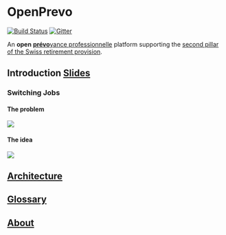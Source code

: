# OpenPrevo

[![Build Status](https://travis-ci.org/open-prevo/openprevo.svg?branch=master)](https://travis-ci.org/open-prevo/openprevo)
[![Gitter](https://img.shields.io/gitter/room/open-prevo/Lobby.svg)](https://gitter.im/open-prevo/Lobby)

An **open** [**prévo**yance professionnelle](https://www.bsv.admin.ch/bsv/en/home/social-insurance/bv/grundlagen-und-gesetze/grundlagen/sinn-und-zweck.html) platform supporting the [second pillar of the Swiss retirement provision](https://www.ch.ch/en/manage-retirement-provision/).

## Introduction [Slides](https://gitpitch.com/open-prevo/slides/intro)

### Switching Jobs
#### The problem

<img src="http://yuml.me/diagram/plain/activity/(start)->(new job),(new job)->|a|,|a|->(notify old employer)->(notify old VE)->(contact person),|a|->(notify new employer)->(notify new VE)->(contact person)->(notify old VE)-><c>[is valid]->(send money and document)->(end),<c>[invalid]->(notify old VE).svg"/>

#### The idea

<img src="http://yuml.me/diagram/plain/activity/(start)->(new job),(new job)->|a|,|a|->(notify old employer)->(notify old VE)->(use OpenPrevo),|a|->(notify new employer)->(notify new VE)->(use OpenPrevo)-><c>[new VE found]->(notify VEs, send money and document)->(end),<c>[no result]->(notify old VE).svg"/>

## [Architecture](doc/arc42/src/03_system_scope_and_context.adoc)

## [Glossary](doc/glossary.md)

## [About](doc/about.md)
